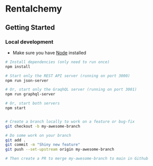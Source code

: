# Rentalchemy

## Getting Started

### Local development


- Make sure you have [Node](https://nodejs.org/en/download/) installed
```sh
# Install dependencies (only need to run once)
npm install

# Start only the REST API server (running on port 3000)
npm run json-server

# Or, start only the GraqhQL server (running on port 3001)
npm run graphql-server

# Or, start both servers
npm start


# Create a branch locally to work on a feature or bug-fix
git checkout -b my-awesome-branch

# Do some work on your branch
git add .
git commit -m "Shiny new feature"
git push --set-upstream origin my-awesome-branch

# Then create a PR to merge my-awesome-branch to main in Github
```

